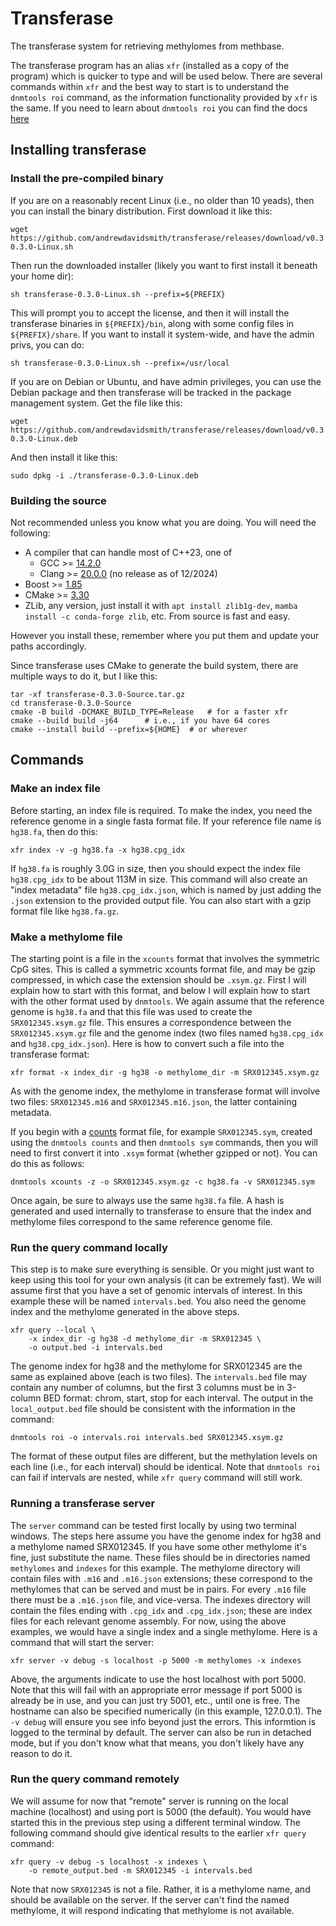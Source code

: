 # Transferase

The transferase system for retrieving methylomes from methbase.

The transferase program has an alias `xfr` (installed as a copy of the
program) which is quicker to type and will be used below. There are
several commands within `xfr` and the best way to start is to
understand the `dnmtools roi` command, as the information
functionality provided by `xfr` is the same. If you need to learn
about `dnmtools roi` you can find the docs
[here](https://dnmtools.readthedocs.io/en/latest/roi)

## Installing transferase

### Install the pre-compiled binary

If you are on a reasonably recent Linux (i.e., no older than 10
yeads), then you can install the binary distribution. First
download it like this:
```console
wget https://github.com/andrewdavidsmith/transferase/releases/download/v0.3.0/transferase-0.3.0-Linux.sh
```

Then run the downloaded installer (likely you want to first install it
beneath your home dir):
```console
sh transferase-0.3.0-Linux.sh --prefix=${PREFIX}
```

This will prompt you to accept the license, and then it will install
the transferase binaries in `${PREFIX}/bin`, along with some config files
in `${PREFIX}/share`. If you want to install it system-wide, and have
the admin privs, you can do:
```console
sh transferase-0.3.0-Linux.sh --prefix=/usr/local
```

If you are on Debian or Ubuntu, and have admin privileges, you can use
the Debian package and then transferase will be tracked in the package
management system.  Get the file like this:
```console
wget https://github.com/andrewdavidsmith/transferase/releases/download/v0.3.0/transferase-0.3.0-Linux.deb
```

And then install it like this:
```console
sudo dpkg -i ./transferase-0.3.0-Linux.deb
```

### Building the source

Not recommended unless you know what you are doing. You will need the
following:

* A compiler that can handle most of C++23, one of
  - GCC >= [14.2.0](https://gcc.gnu.org/pub/gcc/releases/gcc-14.2.0/gcc-14.2.0.tar.gz)
  - Clang >= [20.0.0](https://github.com/llvm/llvm-project.git) (no release as of 12/2024)
* Boost >= [1.85](https://archives.boost.io/release/${BOOST_VERSION}/source/boost_1_85.tar.bz2)
* CMake >= [3.30](https://github.com/Kitware/CMake/releases/download/v3.30.2/cmake-3.30.2.tar.gz)
* ZLib, any version, just install it with `apt install zlib1g-dev`,
  `mamba install -c conda-forge zlib`, etc. From source is fast and
  easy.

However you install these, remember where you put them and update your
paths accordingly.

Since transferase uses CMake to generate the build system, there are
multiple ways to do it, but I like this:
```shell
tar -xf transferase-0.3.0-Source.tar.gz
cd transferase-0.3.0-Source
cmake -B build -DCMAKE_BUILD_TYPE=Release   # for a faster xfr
cmake --build build -j64      # i.e., if you have 64 cores
cmake --install build --prefix=${HOME}  # or wherever
```

## Commands

### Make an index file

Before starting, an index file is required. To make the index, you
need the reference genome in a single fasta format file. If your
reference file name is `hg38.fa`, then do this:
```console
xfr index -v -g hg38.fa -x hg38.cpg_idx
```

If `hg38.fa` is roughly 3.0G in size, then you should expect the index
file `hg38.cpg_idx` to be about 113M in size. This command will also
create an "index metadata" file `hg38.cpg_idx.json`, which is named by
just adding the `.json` extension to the provided output file. You can
also start with a gzip format file like `hg38.fa.gz`.

### Make a methylome file

The starting point is a file in the `xcounts` format that involves the
symmetric CpG sites. This is called a symmetric xcounts format file,
and may be gzip compressed, in which case the extension should be
`.xsym.gz`. First I will explain how to start with this format, and
below I will explain how to start with the other format used by
`dnmtools`. We again assume that the reference genome is `hg38.fa` and
that this file was used to create the `SRX012345.xsym.gz` file. This
ensures a correspondence between the `SRX012345.xsym.gz` file and the
genome index (two files named `hg38.cpg_idx` and `hg38.cpg_idx.json`).
Here is how to convert such a file into the transferase format:
```console
xfr format -x index_dir -g hg38 -o methylome_dir -m SRX012345.xsym.gz
```
As with the genome index, the methylome in transferase format will
involve two files: `SRX012345.m16` and `SRX012345.m16.json`, the
latter containing metadata.

If you begin with a
[counts](https://dnmtools.readthedocs.io/en/latest/counts) format
file, for example `SRX012345.sym`, created using the `dnmtools counts`
and then `dnmtools sym` commands, then you will need to first convert
it into `.xsym` format (whether gzipped or not). You can do this as
follows:
```console
dnmtools xcounts -z -o SRX012345.xsym.gz -c hg38.fa -v SRX012345.sym
```

Once again, be sure to always use the same `hg38.fa` file.  A hash is
generated and used internally to transferase to ensure that the index
and methylome files correspond to the same reference genome file.

### Run the query command locally

This step is to make sure everything is sensible. Or you might just
want to keep using this tool for your own analysis (it can be
extremely fast). We will assume first that you have a set of genomic
intervals of interest. In this example these will be named
`intervals.bed`. You also need the genome index and the methylome
generated in the above steps.
```console
xfr query --local \
    -x index_dir -g hg38 -d methylome_dir -m SRX012345 \
    -o output.bed -i intervals.bed
```

The genome index for hg38 and the methylome for SRX012345 are the same
as explained above (each is two files). The `intervals.bed` file may
contain any number of columns, but the first 3 columns must be in
3-column BED format: chrom, start, stop for each interval.  The output
in the `local_output.bed` file should be consistent with the
information in the command:
```console
dnmtools roi -o intervals.roi intervals.bed SRX012345.xsym.gz
```

The format of these output files are different, but the methylation
levels on each line (i.e., for each interval) should be identical.
Note that `dnmtools roi` can fail if intervals are nested, while
`xfr query` command will still work.

### Running a transferase server

The `server` command can be tested first locally by using two terminal
windows. The steps here assume you have the genome index for hg38 and
a methylome named SRX012345. If you have some other methylome it's
fine, just substitute the name. These files should be in directories
named `methylomes` and `indexes` for this example. The methylome
directory will contain files with `.m16` and `.m16.json` extensions;
these correspond to the methylomes that can be served and must be in
pairs. For every `.m16` file there must be a `.m16.json` file, and
vice-versa. The indexes directory will contain the files ending with
`.cpg_idx` and `.cpg_idx.json`; these are index files for each
relevant genome assembly. For now, using the above examples, we would
have a single index and a single methylome. Here is a command that
will start the server:

```console
xfr server -v debug -s localhost -p 5000 -m methylomes -x indexes
```

Above, the arguments indicate to use the host localhost with
port 5000. Note that this will fail with an appropriate error message
if port 5000 is already be in use, and you can just try 5001, etc.,
until one is free. The hostname can also be specified numerically (in
this example, 127.0.0.1). The `-v debug` will ensure you see info
beyond just the errors. This informtion is logged to the terminal by
default. The server can also be run in detached mode, but if you don't
know what that means, you don't likely have any reason to do it.

### Run the query command remotely

We will assume for now that "remote" server is running on the local
machine (localhost) and using port is 5000 (the default). You would
have started this in the previous step using a different terminal
window. The following command should give identical results to the
earlier `xfr query` command:

```console
xfr query -v debug -s localhost -x indexes \
    -o remote_output.bed -m SRX012345 -i intervals.bed
```

Note that now `SRX012345` is not a file. Rather, it is a methylome
name, and should be available on the server. If the server can't find
the named methylome, it will respond indicating that methylome is not
available.
